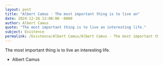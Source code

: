 ```yaml
---
layout: post
title: "Albert Camus - The most important thing is to live an"
date: 2024-12-28 12:00:00 -0000
author: Albert Camus
quote: "The most important thing is to live an interesting life."
subject: Existence
permalink: /Existence/Albert Camus/Albert Camus - The most important thing is to live an
---
```


The most important thing is to live an interesting life.

- Albert Camus
